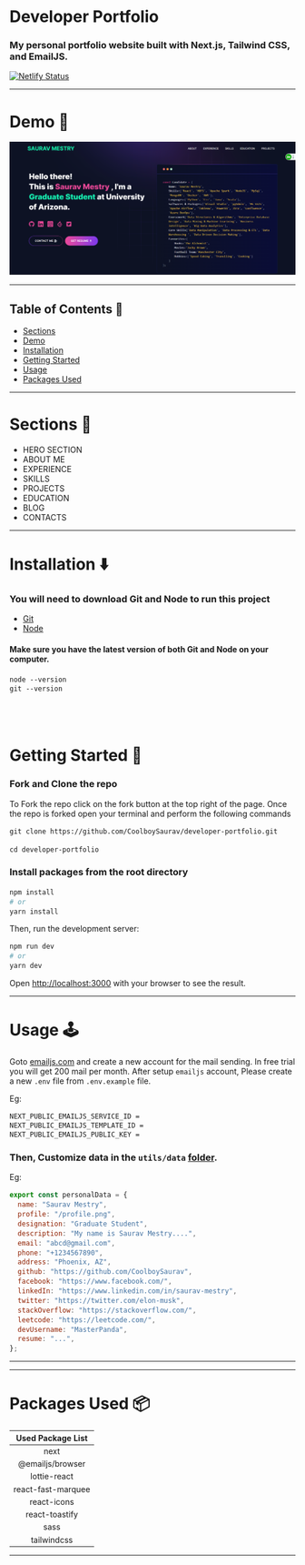 # Developer Portfolio

### My personal portfolio website built with Next.js, Tailwind CSS, and EmailJS.

[![Netlify Status](https://api.netlify.com/api/v1/badges/7b3b3b3b-1b1b-4b1b-8b1b-7b1b7b1b7b1b/deploy-status)](https://app.netlify.com/sites/saurav-mestry/deploys)

---

# Demo :movie_camera:

![](./public/image/screen.png)

---

## Table of Contents :scroll:

- [Sections](#sections-bookmark)
- [Demo](#demo-movie_camera)
- [Installation](#installation-arrow_down)
- [Getting Started](#getting-started-dart)
- [Usage](#usage-joystick)
- [Packages Used](#packages-used-package)

---

# Sections :bookmark:

- HERO SECTION
- ABOUT ME
- EXPERIENCE
- SKILLS
- PROJECTS
- EDUCATION
- BLOG
- CONTACTS

---

# Installation :arrow_down:

### You will need to download Git and Node to run this project

- [Git](https://git-scm.com/downloads)
- [Node](https://nodejs.org/en/download/)

#### Make sure you have the latest version of both Git and Node on your computer.

```
node --version
git --version
```

## <br />

# Getting Started :dart:

### Fork and Clone the repo

To Fork the repo click on the fork button at the top right of the page. Once the repo is forked open your terminal and perform the following commands

```
git clone https://github.com/CoolboySaurav/developer-portfolio.git

cd developer-portfolio
```

### Install packages from the root directory

```bash
npm install
# or
yarn install
```

Then, run the development server:

```bash
npm run dev
# or
yarn dev
```

Open [http://localhost:3000](http://localhost:3000) with your browser to see the result.

---

# Usage :joystick:

Goto [emailjs.com](https://www.emailjs.com/) and create a new account for the mail sending. In free trial you will get 200 mail per month. After setup `emailjs` account, Please create a new `.env` file from `.env.example` file.

Eg:

```env
NEXT_PUBLIC_EMAILJS_SERVICE_ID =
NEXT_PUBLIC_EMAILJS_TEMPLATE_ID =
NEXT_PUBLIC_EMAILJS_PUBLIC_KEY =
```

### Then, Customize data in the `utils/data` [folder](https://github.com/CoolboySaurav/developer-portfolio/tree/main/utils/data).

Eg:

```javascript
export const personalData = {
  name: "Saurav Mestry",
  profile: "/profile.png",
  designation: "Graduate Student",
  description: "My name is Saurav Mestry....",
  email: "abcd@gmail.com",
  phone: "+1234567890",
  address: "Phoenix, AZ",
  github: "https://github.com/CoolboySaurav",
  facebook: "https://www.facebook.com/",
  linkedIn: "https://www.linkedin.com/in/saurav-mestry",
  twitter: "https://twitter.com/elon-musk",
  stackOverflow: "https://stackoverflow.com/",
  leetcode: "https://leetcode.com/",
  devUsername: "MasterPanda",
  resume: "...",
};
```

---

---

# Packages Used :package:

| Used Package List  |
| :----------------: |
|        next        |
|  @emailjs/browser  |
|    lottie-react    |
| react-fast-marquee |
|    react-icons     |
|   react-toastify   |
|        sass        |
|    tailwindcss     |

---
